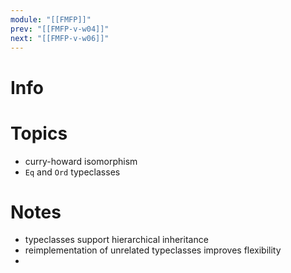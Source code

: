 ```yaml
---
module: "[[FMFP]]"
prev: "[[FMFP-v-w04]]"
next: "[[FMFP-v-w06]]"
---
```



# Info


# Topics
- curry-howard isomorphism
- `Eq` and `Ord` typeclasses


# Notes
- typeclasses support hierarchical inheritance
- reimplementation of unrelated typeclasses improves flexibility
- 
